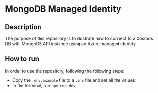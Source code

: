 # MongoDB Managed Identity

## Description

The purpose of this repository is to illustrate how to connect to a Cosmos DB with MongoDB API instance using an Azure managed identity

## How to run

In order to use the repository, following the following steps:
- Copy the `.env.example` file to a `.env` file and set all the values
- In the terminal, run `npm run dev`